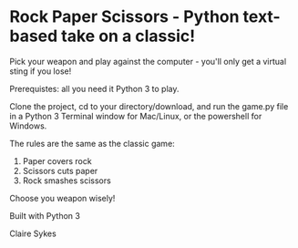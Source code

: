 # Rock Paper Scissors - Python text-based take on a classic!

Pick your weapon and play against the computer - you'll only get a virtual sting if you lose!

Prerequistes: all you need it Python 3 to play.

Clone the project, cd to your directory/download, and run the game.py file in a Python 3 Terminal window for Mac/Linux, or the powershell for Windows.

The rules are the same as the classic game:
1. Paper covers rock
2. Scissors cuts paper
3. Rock smashes scissors

Choose you weapon wisely!

Built with Python 3

Claire Sykes
